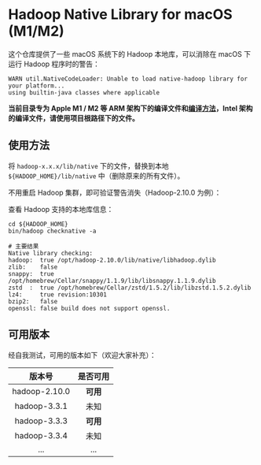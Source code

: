 
# Hadoop Native Library for macOS (M1/M2)

这个仓库提供了一些 macOS 系统下的 Hadoop 本地库，可以消除在 macOS 下运行 Hadoop 程序时的警告：

```shell
WARN util.NativeCodeLoader: Unable to load native-hadoop library for your platform...
using builtin-java classes where applicable
```

**当前目录专为 Apple M1 / M2 等 ARM 架构下的编译文件和[编译方法](build.md)，Intel 架构的编译文件，请使用项目根路径下的文件。**

## 使用方法

将 `hadoop-x.x.x/lib/native` 下的文件，替换到本地`${HADOOP_HOME}/lib/native` 中（删除原来的所有文件）。

不用重启 Hadoop 集群，即可验证警告消失（Hadoop-2.10.0 为例）：

查看 Hadoop 支持的本地库信息：

```shell
cd ${HADOOP_HOME}
bin/hadoop checknative -a

# 主要结果
Native library checking:
hadoop:  true /opt/hadoop-2.10.0/lib/native/libhadoop.dylib
zlib:    false
snappy:  true /opt/homebrew/Cellar/snappy/1.1.9/lib/libsnappy.1.1.9.dylib
zstd  :  true /opt/homebrew/Cellar/zstd/1.5.2/lib/libzstd.1.5.2.dylib
lz4:     true revision:10301
bzip2:   false
openssl: false build does not support openssl.
```

## 可用版本

经自我测试，可用的版本如下（欢迎大家补充）：

|     版本号    |   是否可用 |
| :-----------: | :--------: |
| hadoop-2.10.0 |  **可用**  |
| hadoop-3.3.1  |  未知      |
| hadoop-3.3.3  |  **可用**  |
| hadoop-3.3.4  |  未知      |
| ...           | ...        |

